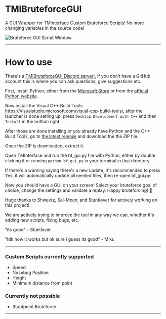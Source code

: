 # TMIBruteforceGUI
A GUI Wrapper for TMInterface Custom Bruteforce Scripts! No more changing variables in the source code!

![Bruteforce GUI Script Window](https://cdn.discordapp.com/attachments/1023241364751777904/1067087687011541012/TMIBruteforceGUI-preview.png)

---

# How to use

There's a [TMIBruteforceGUI Discord server!](https://discord.gg/Pr4beaVxhf), if you don't have a GitHub account this is where you can ask questions, give suggestions etc.

First, install Python, either from the [Microsoft Store](https://apps.microsoft.com/store/detail/python-311/9NRWMJP3717K) or from the [official Python website](https://www.python.org/downloads/release/python-3111/).

Now install the Visual C++ Build Tools: https://visualstudio.microsoft.com/visual-cpp-build-tools/, after the launcher is done setting up, press `Desktop Development with C++` and then `Install` in the bottom right.

After those are done installing or you already have Python and the C++ Build Tools, go to [the latest release](https://github.com/CodyNinja1/TMIBruteforceGUI/releases/latest) and download the the ZIP file.

Once the ZIP is downloaded, extract it.

Open TMInterface and run the bf_gui.py file with Python, either by double clicking it or running `python bf_gui.py` in your terminal in that directory

If there's a warning saying there's a new update, it's recommended to press Yes, it will automatically update all needed files, then re-open bf_gui.py.

Now you should have a GUI on your screen! Select your bruteforce goal of choice, change the settings and validate a replay. Happy bruteforcing! :partying_face:

Huge thanks to Shweetz, Sai-Moen, and Stuntlover for actively working on this project!


We are actively trying to improve the tool in any way we can, whether it's adding new scripts, fixing bugs, etc.


"its good" - Stuntlover

"Idk how it works but ok sure i guess its good" - Miku

---

### Custom Scripts currently supported
- Speed
- Nosebug Position
- Height
- Minimum distance from point

### Currently not possible
- Stuntpoint Bruteforce


---

